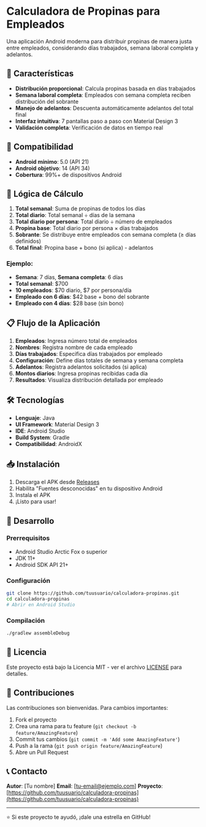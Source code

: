 # Calculadora de Propinas para Empleados

Una aplicación Android moderna para distribuir propinas de manera justa entre empleados, considerando días trabajados, semana laboral completa y adelantos.

## 🚀 Características

- **Distribución proporcional**: Calcula propinas basada en días trabajados
- **Semana laboral completa**: Empleados con semana completa reciben distribución del sobrante
- **Manejo de adelantos**: Descuenta automáticamente adelantos del total final
- **Interfaz intuitiva**: 7 pantallas paso a paso con Material Design 3
- **Validación completa**: Verificación de datos en tiempo real

## 📱 Compatibilidad

- **Android mínimo**: 5.0 (API 21)
- **Android objetivo**: 14 (API 34)
- **Cobertura**: 99%+ de dispositivos Android

## 🧮 Lógica de Cálculo

1. **Total semanal**: Suma de propinas de todos los días
2. **Total diario**: Total semanal ÷ días de la semana
3. **Total diario por persona**: Total diario ÷ número de empleados
4. **Propina base**: Total diario por persona × días trabajados
5. **Sobrante**: Se distribuye entre empleados con semana completa (≥ días definidos)
6. **Total final**: Propina base + bono (si aplica) - adelantos

### Ejemplo:
- **Semana**: 7 días, **Semana completa**: 6 días
- **Total semanal**: $700
- **10 empleados**: $70 diario, $7 por persona/día
- **Empleado con 6 días**: $42 base + bono del sobrante
- **Empleado con 4 días**: $28 base (sin bono)

## 📋 Flujo de la Aplicación

1. **Empleados**: Ingresa número total de empleados
2. **Nombres**: Registra nombre de cada empleado
3. **Días trabajados**: Especifica días trabajados por empleado
4. **Configuración**: Define días totales de semana y semana completa
5. **Adelantos**: Registra adelantos solicitados (si aplica)
6. **Montos diarios**: Ingresa propinas recibidas cada día
7. **Resultados**: Visualiza distribución detallada por empleado

## 🛠️ Tecnologías

- **Lenguaje**: Java
- **UI Framework**: Material Design 3
- **IDE**: Android Studio
- **Build System**: Gradle
- **Compatibilidad**: AndroidX

## 📥 Instalación

1. Descarga el APK desde [Releases](../../releases)
2. Habilita "Fuentes desconocidas" en tu dispositivo Android
3. Instala el APK
4. ¡Listo para usar!

## 🔧 Desarrollo

### Prerrequisitos
- Android Studio Arctic Fox o superior
- JDK 11+
- Android SDK API 21+

### Configuración
```bash
git clone https://github.com/tuusuario/calculadora-propinas.git
cd calculadora-propinas
# Abrir en Android Studio
```

### Compilación
```bash
./gradlew assembleDebug
```

## 📄 Licencia

Este proyecto está bajo la Licencia MIT - ver el archivo [LICENSE](LICENSE) para detalles.

## 🤝 Contribuciones

Las contribuciones son bienvenidas. Para cambios importantes:

1. Fork el proyecto
2. Crea una rama para tu feature (`git checkout -b feature/AmazingFeature`)
3. Commit tus cambios (`git commit -m 'Add some AmazingFeature'`)
4. Push a la rama (`git push origin feature/AmazingFeature`)
5. Abre un Pull Request

## 📞 Contacto

**Autor**: [Tu nombre]
**Email**: [tu-email@ejemplo.com]
**Proyecto**: [https://github.com/tuusuario/calculadora-propinas](https://github.com/tuusuario/calculadora-propinas)

---
⭐ Si este proyecto te ayudó, ¡dale una estrella en GitHub!
